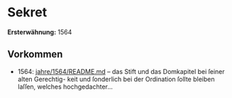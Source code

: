 # Sekret

**Ersterwähnung:** 1564

## Vorkommen
- 1564: [jahre/1564/README.md](../jahre/1564/README.md) – das Stift und das Domkapitel bei ſeiner alten Gerechtig-
keit und ſonderlich bei der Ordination ſollte bleiben laſſen,
welches hochgedachter...
